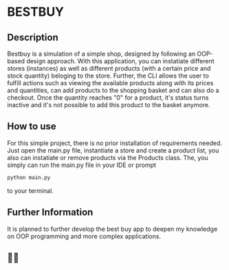 
# BESTBUY

## Description

Bestbuy is a simulation of a simple shop, designed by following an OOP-based design approach. 
With this application, you can instatiate different stores (instances) as well as different products (with a certain price and stock quantity) beloging to the store. 
Further, the CLI allows the user to fulfill actions such as viewing the available products along with its prices and quantities, can add products to the shopping basket and can also do a checkout. 
Once the quantity reaches "0" for a product, it's status turns inactive and it's not possible to add this product to the basket anymore. 


## How to use

For this simple project, there is no prior installation of requirements needed. Just open the main.py file, instantiate a store and create a product list, you also can instatiate or remove products via the Products class. The, you simply can run the main.py file in your IDE or prompt 

```python
python main.py
```
to your terminal. 

##  Further Information

It is planned to further develop the best buy app to deepen my knowledge on OOP programming and more complex applications. 

## 🤙🏼
